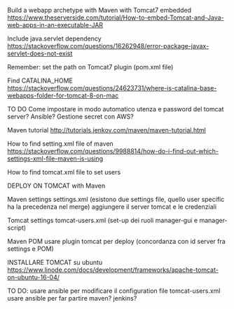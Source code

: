 Build a webapp archetype with Maven with Tomcat7 embedded
https://www.theserverside.com/tutorial/How-to-embed-Tomcat-and-Java-web-apps-in-an-executable-JAR

Include java.servlet dependency
https://stackoverflow.com/questions/16262948/error-package-javax-servlet-does-not-exist

Remember: set the path on Tomcat7 plugin (pom.xml file)

Find CATALINA_HOME
https://stackoverflow.com/questions/24623731/where-is-catalina-base-webapps-folder-for-tomcat-8-on-mac

TO DO
Come impostare in modo automatico utenza e password del tomcat server?
Ansible? Gestione secret con AWS?


Maven tutorial
http://tutorials.jenkov.com/maven/maven-tutorial.html


How to find setting.xml file of maven
https://stackoverflow.com/questions/9988814/how-do-i-find-out-which-settings-xml-file-maven-is-using

How to find tomcat.xml file to set users


DEPLOY ON TOMCAT with Maven

Maven settings
  settings.xml (esistono due settings file, quello user specific ha la precedenza nel merge) aggiungere il server tomcat e le credenziali

Tomcat settings
  tomcat-users.xml (set-up dei ruoli manager-gui e manager-script)

Maven POM
  usare plugin tomcat per deploy (concordanza con id server fra settings e POM)


INSTALLARE TOMCAT su ubuntu
https://www.linode.com/docs/development/frameworks/apache-tomcat-on-ubuntu-16-04/

TO DO:
usare ansible per modificare il configuration file tomcat-users.xml
usare ansible per far partire maven? jenkins?
